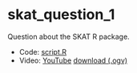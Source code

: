 # skat_question_1

Question about the SKAT R package.

 * Code: [script.R](script.R)
 * Video: [YouTube](https://youtu.be/6Tmd6Y0RN-w) [download (.ogv)](http://richelbilderbeek.nl/skat_question_1.ogv)


